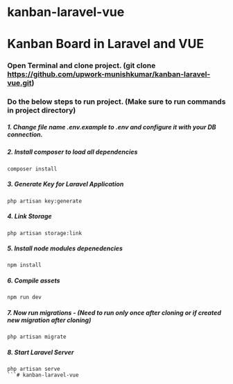 # kanban-laravel-vue

# Kanban Board in Laravel and VUE

### Open Terminal and clone project. (git clone https://github.com/upwork-munishkumar/kanban-laravel-vue.git)

### Do the below steps to run project. (Make sure to run commands in project directory)

##### 1. Change file name .env.example to .env and configure it with your DB connection.

##### 2. Install composer to load all dependencies

```
composer install
```

##### 3. Generate Key for Laravel Application

```
php artisan key:generate
```

##### 4. Link Storage

```
php artisan storage:link
```

##### 5. Install node modules depenedencies

```
npm install
```

##### 6. Compile assets

```
npm run dev
```

##### 7. Now run migrations - (Need to run only once after cloning or if created new migration after cloning)

```
php artisan migrate
```

##### 8. Start Laravel Server

```
php artisan serve
```# kanban-laravel-vue
